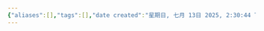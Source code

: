 ```yaml
---
{"aliases":[],"tags":[],"date created":"星期日, 七月 13日 2025, 2:30:44 下午","date modified":"星期日, 七月 13日 2025, 2:55:24 下午","dg-publish":true,"dg-home":false,"permalink":"///","dgPassFrontmatter":true}
---
```


